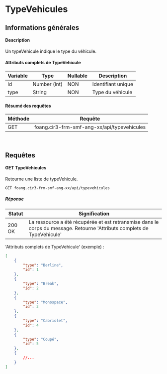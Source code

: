 # TypeVehicules

## Informations générales
#### Description
Un typeVehicule indique le type du véhicule.

#### Attributs complets de TypeVehicule
| Variable        | Type                  | Nullable | Description                            |
| --------------- | --------------------- | -------- | -------------------------------------- |
| id              | Number (int)          | NON      | Identifiant unique                     |
| type            | String                | NON      | Type du véhicule                       |

#### Résumé des requêtes
| Méthode                            | Requête                                      |
| ---------------------------------- | ---------------------------------------------|
| <span class="get">GET</span>       | foang.cir3-frm-smf-ang-xx/api/typevehicules  |

<br>
<div class="page-break"></div>

## Requêtes
#### <span class="get">GET</span> TypeVehicules

Retourne une liste de typeVehicule.

`GET foang.cir3-frm-smf-ang-xx/api/typevehicules`

##### Réponse
| Statut          | Signification                                                             |
| --------------- | ------------------------------------------------------------------------- |
| 200 OK          | La ressource a été récupérée et est retransmise dans le corps du message. Retourne 'Attributs complets de TypeVehicule' |

'Attributs complets de TypeVehicule' (exemple) :

```json
[
    {
        "type": "Berline",
        "id": 1
    },
    {
        "type": "Break",
        "id": 2
    },
    {
        "type": "Monospace",
        "id": 3
    },
    {
        "type": "Cabriolet",
        "id": 4
    },
    {
        "type": "Coupé",
        "id": 5
    },
    {
        //...
    }
]
```